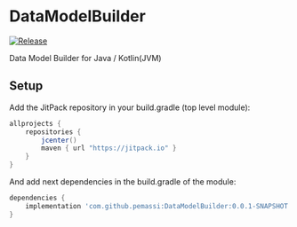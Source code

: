 # DataModelBuilder
[![Release](https://jitpack.io/v/pemassi/DataModelBuilder.svg)](https://jitpack.io/#pemassi/DataModelBuilder)

Data Model Builder for Java / Kotlin(JVM)

## Setup
Add the JitPack repository in your build.gradle (top level module):
```gradle
allprojects {
    repositories {
        jcenter()
        maven { url "https://jitpack.io" }
    }
}
```

And add next dependencies in the build.gradle of the module:
```gradle
dependencies {
    implementation 'com.github.pemassi:DataModelBuilder:0.0.1-SNAPSHOT'
}
```

